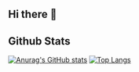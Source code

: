 ## Hi there 👋


## Github Stats

[![Anurag's GitHub stats](https://github-readme-stats.vercel.app/api?username=ASPILGI)](https://github.com/anuraghazra/github-readme-stats)
[![Top Langs](https://github-readme-stats.vercel.app/api/top-langs/?username=ASPILGI)](https://github.com/anuraghazra/github-readme-stats)
